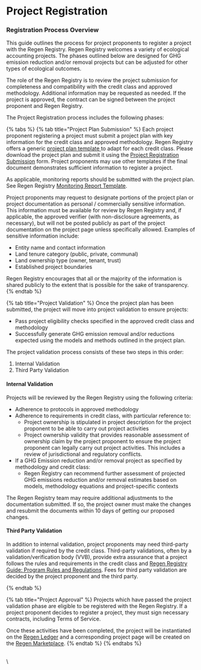 # Project Registration

### Registration Process Overview

This guide outlines the process for project proponents to register a project with the Regen Registry. Regen Registry welcomes a variety of ecological accounting projects. The phases outlined below are designed for GHG emission reduction and/or removal projects but can be adjusted for other types of ecological outcomes.&#x20;

The role of the Regen Registry is to review  the project submission for completeness and compatibility with the credit class and approved methodology. Additional information may be requested as needed. If the project is approved, the contract can be signed between the project proponent and Regen Registry.&#x20;

The Project Registration process includes the following phases:

{% tabs %}
{% tab title="Project Plan Submission" %}
Each project proponent registering a project must submit a project plan with key information for the credit class and approved methodology. Regen Registry offers a generic [project plan template ](https://drive.google.com/file/d/19pYU0N69IDpeav6Hk747l1w0-a5-i53o/view?usp=share\_link)to adapt for each credit class. Please download the project plan and submit it using the [Project Registration Submission](https://airtable.com/shrYitbUuFQcD8jcT) form. Project proponents may use other templates if the final document demonstrates sufficient information to register a project. &#x20;

As applicable, monitoring reports should be submitted with the project plan. See Regen Registry [Monitoring Report Template](https://docs.google.com/document/d/1zZ1n7mOKKKno2\_1Rj0RR9dPFizEG-F-HrI23Vwutq8E/edit).&#x20;

Project proponents may request to designate portions of the project plan or project  documentation as personal / commercially sensitive information. This information must be available for review by Regen Registry and, if applicable, the approved verifier (with non-disclosure agreements, as necessary), but will not be posted publicly as part of the project documentation on the project page unless specifically allowed. Examples of sensitive information include:

* Entity name and contact information
* Land tenure category (public, private, communal)
* Land ownership type (owner, tenant, trust)
* Established project boundaries

Regen Registry encourages that all or the majority of the information is shared publicly to the extent that is possible for the sake of transparency.
{% endtab %}

{% tab title="Project Validation" %}
Once the project plan has been submitted, the project will move into project validation to ensure projects:

* Pass project eligibility checks specified in the approved credit class and methodology
* Successfully generate GHG emission removal and/or reductions expected using the models and methods outlined in the project plan.&#x20;

The project validation process consists of these two  steps in this order:

1. Internal Validation&#x20;
2. Third Party Validation

#### Internal Validation

Projects will be reviewed by the Regen Registry using the following criteria:

* Adherence to protocols in approved methodology&#x20;
* Adherence to requirements in credit class, with particular reference to:
  * Project ownership is stipulated in project description for the project proponent to be able to carry out project activities
  * Project ownership validity that provides reasonable assessment of ownership claim by the project proponent to ensure the project proponent can legally carry out project activities. This includes a review of jurisdictional and regulatory conflicts.
* If a GHG Emission reduction and/or removal project as specified by methodology and credit class:
  * Regen Registry can recommend further assessment of projected GHG emissions reduction and/or removal estimates based on models, methodology equations and project-specific contexts

The Regen Registry team may require additional adjustments to the documentation submitted. If so, the project owner must make the changes and resubmit the documents within 10 days of getting our proposed changes.

#### Third Party Validation

In addition to internal validation, project proponents may need third-party validation if required by the credit class. Third-party validations, often by a validation/verification body (VVB), provide extra assurance that a project follows the rules and requirements in the credit class and [Regen Registry Guide: Program Rules and Regulations](https://library.regen.network/v/regen-registry-program-guide/regen-registry-overview/program-rules-and-requirements). Fees for third party validation are decided by the project proponent and the third party.


{% endtab %}

{% tab title="Project Approval" %}
Projects which have passed the project validation phase are eligible to be registered with the Regen Registry. If a project proponent decides to register a project, they must sign necessary contracts, including Terms of Service.&#x20;

Once these activities have been completed, the project will be instantiated on the [Regen Ledger](https://docs.regen.network/) and a corresponding project page will be created on the [Regen Marketplace](https://app.regen.network/).
{% endtab %}
{% endtabs %}

\
\
